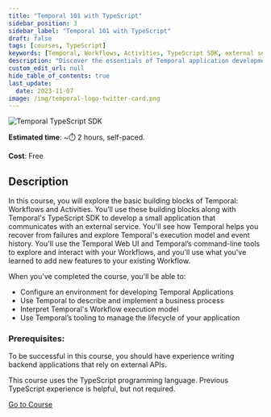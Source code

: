 ```yaml
---
title: "Temporal 101 with TypeScript"
sidebar_position: 3
sidebar_label: "Temporal 101 with TypeScript"
draft: false
tags: [courses, TypeScript]
keywords: [Temporal, Workflows, Activities, TypeScript SDK, external service, recovery, execution model, event history, Temporal Web UI, command-line tools, business process, application lifecycle]
description: "Discover the essentials of Temporal application development in this course, focusing on Workflows, Activities, and the TypeScript SDK. You'll develop a small app, recover from failures, and use Temporal's execution model and tools to manage your application lifecycle effectively."
custom_edit_url: null
hide_table_of_contents: true
last_update:
  date: 2023-11-07
image: /img/temporal-logo-twitter-card.png
---
```


<!-- Generated Nov 30 2023 -->
<!-- DO NOT edit this file directly. -->

![Temporal TypeScript SDK](/img/sdk_banners/banner_typescript.png)

**Estimated time**: ~⏱️ 2 hours, self-paced.

**Cost**: Free

## Description

In this course, you will explore the basic building blocks of Temporal: Workflows and Activities. You’ll use these building blocks along with Temporal's TypeScript SDK to develop a small application that communicates with an external service. You'll see how Temporal helps you recover from failures and explore Temporal's execution model and event history. You'll use the Temporal Web UI and Temporal’s command-line tools to explore and interact with your Workflows, and you'll use what you've learned to add new features to your existing Workflow.

When you've completed the course, you'll be able to:

- Configure an environment for developing Temporal Applications
- Use Temporal to describe and implement a business process
- Interpret Temporal's Workflow execution model
- Use Temporal’s tooling to manage the lifecycle of your application

### Prerequisites:

To be successful in this course, you should have experience writing backend applications that rely on external APIs.

This course uses the TypeScript programming language. Previous TypeScript experience is helpful, but not required.

 <a className="button button--primary" href="https://temporal.talentlms.com/catalog/info/id:135">Go to Course</a> 